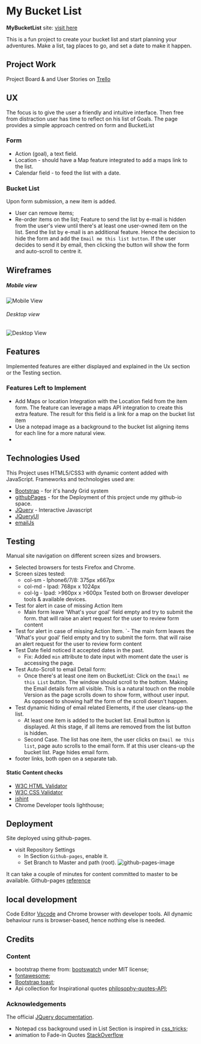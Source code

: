 # My Bucket List

**MyBucketList** site: [visit here](https://diogo-pessoa.github.io/MyBucketList/index.html)

This is a fun project to create your bucket list and start planning your adventures. Make a list, tag places to go, and set a date to make it happen.

## Project Work 

Project Board & and User Stories on [Trello](https://trello.com/b/IdBaRAf3)

## UX

The focus is to give the user a friendly and intuitive interface. Then free from distraction user has time to reflect on his list of Goals.
The page provides a simple approach centred on form and BucketList

### Form
- Action (goal), a text field.
- Location - should have a Map feature integrated to add a maps link to the list.
- Calendar field - to feed the list with a date.
### Bucket List
Upon form submission, a new item is added.
- User can remove items;
- Re-order items on the list;
Feature to send the list by e-mail is hidden from the user's view until there's at least one user-owned item on the list. 
Send the list by e-mail is an additional feature. Hence the decision to hide the form and add the `Email me this list button`. If the user decides to send it by email, then clicking the button will show the form and auto-scroll to centre it. 

## Wireframes

##### Mobile view
![Mobile View](https://github.com/diogo-pessoa/MyBucketList/blob/master/readmeImageContent/Mobile_view.png)

###### Desktop view
![Desktop View](https://github.com/diogo-pessoa/MyBucketList/blob/master/readmeImageContent/Desktop_Version.png)

## Features

Implemented features are either displayed and explained in the Ux section or the Testing section.

### Features Left to Implement

- Add Maps or location Integration with the Location field from the item form. The feature can leverage a maps API integration to create this extra feature. The result for this field is a link for a map on the bucket list item
- Use a notepad image as a background to the bucket list aligning items for each line for a more natural view. 
- 
## Technologies Used

This Project uses HTML5/CSS3 with dynamic content added with JavaScript. Frameworks and technologies used are:
- [Bootstrap](https://getbootstrap.com/) - for it's handy Grid system 
- [githubPages](https://pages.github.com/) - for the Deployment of this project unde my github-io space.
- [JQuery](https://jquery.com/) - Interactive Javascript
- [JQueryUI](https://learn.jquery.com/jquery-ui/)
- [emailJs](https://www.emailjs.com/)

## Testing

Manual site navigation on different screen sizes and browsers. 
- Selected browsers for tests Firefox and Chrome. 
- Screen sizes tested: 
  - col-sm - Iphone6/7/8:  375px x667px
  - col-md - Ipad: 768px x 1024px
  - col-lg - Ipad: >960px x >600px
Tested both on Browser developer tools & available devices. 
- Test for alert in case of missing Action Item 
  - Main form leave 'What's your goal' field empty and try to submit the form. that will raise an alert request for the user to review form content
- Test for alert in case of missing Action Item. 
  `- The main form leaves the 'What's your goal' field empty and try to submit the form. that will raise an alert request for the user to review form content
- Test Date field noticed it accepted dates in the past.
  - Fix: Added `min` attribute to date input with moment date the user is accessing the page.
- Test Auto-Scroll to email Detail form: 
  - Once there's at least one item on BucketList: Click on the `Email me this List` button. The window should scroll to the bottom. Making the Email details form all visible. This is a natural touch on the mobile Version as the page scrolls down to show form, without user input. As opposed to showing half the form of the scroll doesn't happen.
- Test dynamic hiding of email related Elements, if the user cleans-up the list. 
   -  At least one item is added to the bucket list. Email button is displayed. At this stage, if all items are removed from the list button is hidden. 
   - Second Case. The list has one item, the user clicks on `Email me this list`, page auto scrolls to the email form. If at this user cleans-up the bucket list. Page hides email form.
- footer links, both open on a separate tab.
 
#### Static Content checks
- [W3C HTML Validator](https://validator.w3.org/)
- [W3C CSS Validator](http://jigsaw.w3.org/css-validator/validator$link)
- [jshint](https://jshint.com/)
- Chrome Developer tools lighthouse;

## Deployment 

Site deployed using github-pages. 
- visit Repository Settings
  - In Section `Github-pages`, enable it.
  - Set Branch to Master and path (root).
![github-pages-image](https://github.com/diogo-pessoa/MyBucketList/blob/master/readmeImageContent/MybucketList-GH-pages.png)

It can take a couple of minutes for content committed to master to be available.
Github-pages [reference](https://pages.github.com/)

## local development
Code Editor [Vscode](https://code.visualstudio.com/) and Chrome browser with developer tools. All dynamic behaviour runs is browser-based, hence nothing else is needed.
## Credits
### Content
- bootstrap theme from: [bootswatch](https://bootswatch.com/journal/) under MIT license;
- [fontawesome](https://fontawesome.com/);
- [Bootstrap toast](https://getbootstrap.com/docs/4.2/components/toasts/);
- Api collection for Inspirational quotes [philosophy-quotes-API](https://github.com/KaranDahiya/philosophy-quotes-API);
### Acknowledgements
The official [JQuery documentation](https://api.jquery.com/).
- Notepad css background used in List Section is inspired in [css_tricks](https://css-tricks.com/how-to-create-a-notebook-design-with-css/);
- animation to Fade-in Quotes [StackOverflow](https://stackoverflow.com/questions/5248721/jquery-replacewith-fade-animate)
